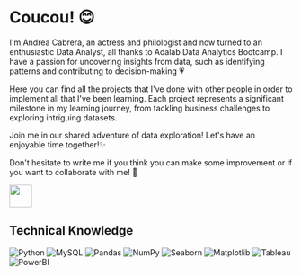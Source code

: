 # Coucou! :blush:

I'm Andrea Cabrera, an actress and philologist and now turned to an enthusiastic Data Analyst, all thanks to Adalab Data Analytics Bootcamp. I have a passion for uncovering insights from data, such as identifying patterns and contributing to decision-making :heartpulse:

Here you can find all the projects that I've done with other people in order to implement all that I've been learning. Each project represents a significant milestone in my learning journey, from tackling business challenges to exploring intriguing datasets.

Join me in our shared adventure of data exploration! Let's have an enjoyable time together!✨ 
 
Don't hesitate to write me if you think you can make some improvement or if you want to collaborate with me! 🌱


<a href="https://www.linkedin.com/in/andrea-cabrera-quintanilla/"><img src="https://1000marcas.net/wp-content/uploads/2020/01/LinkedIn-Logo-2019.png" height="40px"></a>

## Technical Knowledge
![Python](https://img.shields.io/badge/Python-d292f7?style=plastic&logo=Python)
![MySQL](https://img.shields.io/badge/MySQL-f2a283?style=plastic&logo=MySQl)
![Pandas](https://img.shields.io/badge/Pandas-83f2f2?style=plastic&logo=Pandas)
![NumPy](https://img.shields.io/badge/NumPy-faa7f2?style=plastic&logo=NumPy)
![Seaborn](https://img.shields.io/badge/Seaborn-f2f29b?style=plastic&logo=Seaborn)
![Matplotlib](https://img.shields.io/badge/Matplotlib-9ba4f2?style=plastic&logo=Matplotlib)
![Tableau](https://img.shields.io/badge/Tableau-9ef29b?style=plastic&logo=Tableau)
![PowerBI](https://img.shields.io/badge/PowerBI-faa7f2?style=plastic&logo=PowerBI)
